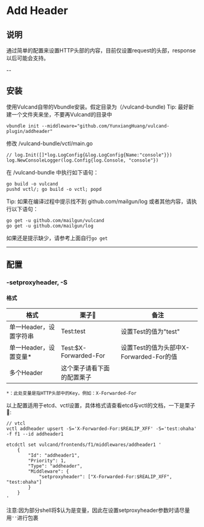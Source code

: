 # Add Header

## 说明
通过简单的配置来设置HTTP头部的内容，目前仅设置request的头部，response以后可能会支持。

--
## 安装
使用Vulcand自带的Vbundle安装。假定目录为（/vulcand-bundle)
Tip: 最好新建一个文件夹来坐，不要再Vulcand的目录中

```
vbundle init --middleware="github.com/YunxiangHuang/vulcand-plugin/addheader"
```
修改 /vulcand-bundle/vctl/main.go
```
// log.Init([]*log.LogConfig{&log.LogConfig{Name:"console"}})
log.NewConsoleLogger(log.Config{log.Console, "console"})
```

在 /vulcand-bundle 中执行如下语句：
```
go build -o vulcand
pushd vctl/; go build -o vctl; popd
```
Tip: 如果在编译过程中提示找不到 github.com/mailgun/log 或者其他内容，请执行以下语句：
```
go get -u github.com/mailgun/vulcand
go get -u github.com/mailgun/log
```
如果还是提示缺少，请参考上面自行`go get`

---

## 配置
### -setproxyheader, -S
#### 格式
|格式|栗子🌰|备注|
|---|-----|----|
|单一Header，设置字符串|Test:test|设置Test的值为"test"|
|单一Header，设置变量*|Test:$X-Forwarded-For|设置Test的值为头部中X-Forwarded-For的值|
|多个Header|这个栗子请看下面的配置栗子||

	*：此处变量是指HTTP头部中的Key，例如：X-Forwarded-For

以上配置适用于etcd、vctl设置，具体格式请查看etcd与vctl的文档，一下是栗子🌰:
```
// vtcl
vctl addheader upsert -S='X-Forwarded-For:$REALIP_XFF' -S='test:ohaha' -f f1 --id addheader1

etcdctl set vulcand/frontends/f1/middlewares/addheader1 '
	{
		"Id": "addheader1",
		"Priority": 1,
		"Type": "addheader",
		"Middleware": {
			"setproxyheader": ["X-Forwarded-For:$REALIP_XFF", "test:ohaha"]
		}
	}
'

```

注意:因为部分shell将$认为是变量，因此在设置setproxyheader参数时请尽量用`''`进行包裹